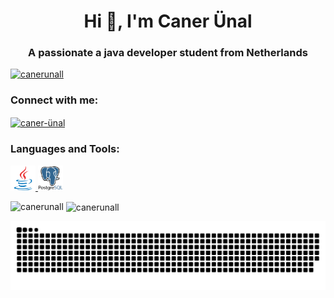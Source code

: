 
<h1 align="center">Hi 👋, I'm Caner Ünal</h1>
<h3 align="center">A passionate a java developer student from Netherlands</h3>

<p align="left"> <a href="https://github.com/ryo-ma/github-profile-trophy"><img src="https://github-profile-trophy.vercel.app/?username=canerunall" alt="canerunall" /></a> </p>

<h3 align="left">Connect with me:</h3>
<p align="left">
<a href="https://linkedin.com/in/caner-ünal" target="blank"><img align="center" src="https://raw.githubusercontent.com/rahuldkjain/github-profile-readme-generator/master/src/images/icons/Social/linked-in-alt.svg" alt="caner-ünal" height="30" width="40" /></a>
</p>

<h3 align="left">Languages and Tools:</h3>
<p align="left"> <a href="https://www.java.com" target="_blank" rel="noreferrer"> <img src="https://raw.githubusercontent.com/devicons/devicon/master/icons/java/java-original.svg" alt="java" width="40" height="40"/> </a> <a href="https://www.postgresql.org" target="_blank" rel="noreferrer"> <img src="https://raw.githubusercontent.com/devicons/devicon/master/icons/postgresql/postgresql-original-wordmark.svg" alt="postgresql" width="40" height="40"/> </a> </p>

<p><img align="left" src="https://github-readme-stats.vercel.app/api/top-langs?username=canerunall&show_icons=true&locale=en&layout=compact" alt="canerunall" /></p>

<p>&nbsp;<img align="center" src="https://github-readme-stats.vercel.app/api?username=canerunall&show_icons=true&locale=en" alt="canerunall" /></p>

<picture>
  <source media="(prefers-color-scheme: dark)" srcset="https://raw.githubusercontent.com/CanerUnall/CanerUnall/output/github-contribution-grid-snake-dark.svg">
  <source media="(prefers-color-scheme: light)" srcset="https://raw.githubusercontent.com/CanerUnall/CanerUnall/output/github-contribution-grid-snake.svg">
  <img alt="github contribution grid snake animation" src="https://raw.githubusercontent.com/CanerUnall/CanerUnall/output/github-contribution-grid-snake.svg">
</picture>


